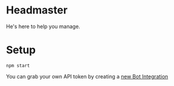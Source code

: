 # Headmaster

He's here to help you manage.

# Setup

`npm start`

You can grab your own API token by creating a [new Bot Integration](https://slack.com/services/new/bot)
